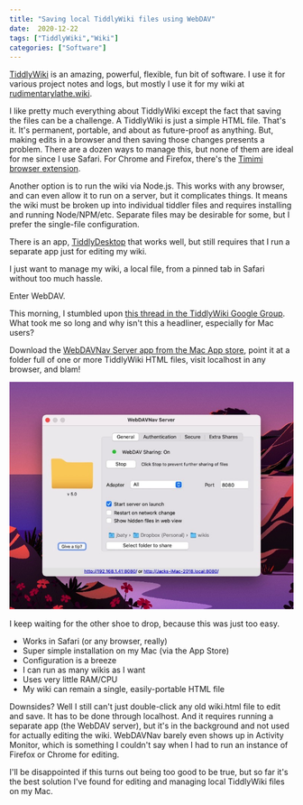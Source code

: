 ```yaml
---
title: "Saving local TiddlyWiki files using WebDAV"
date:  2020-12-22
tags: ["TiddlyWiki","Wiki"]
categories: ["Software"]
---
```


[TiddlyWiki](https://tiddlywiki.com) is an amazing, powerful, flexible, fun bit of software. I use it for various project notes and logs, but mostly I use it for my wiki at [rudimentarylathe.wiki](https://rudimentarylathe.wiki).

I like pretty much everything about TiddlyWiki except the fact that saving the files can be a challenge. A TiddlyWiki is just a simple HTML file. That's it. It's permanent, portable, and about as future-proof as anything. But, making edits in a browser and then saving those changes presents a problem. There are a dozen ways to manage this, but none of them are ideal for me since I use Safari. For Chrome and Firefox, there's the [Timimi browser extension](https://github.com/ibnishak/Timimi). 

Another option is to run the wiki via Node.js. This works with any browser, and can even allow it to run on a server, but it complicates things. It means the wiki must be broken up into individual tiddler files and requires installing and running Node/NPM/etc. Separate files may be desirable for some, but I prefer the single-file configuration.

There is an app, [TiddlyDesktop](https://github.com/Jermolene/TiddlyDesktop) that works well, but still requires that I run a separate app just for editing my wiki.

I just want to manage my wiki, a local file, from a pinned tab in Safari without too much hassle.

Enter WebDAV.

This morning, I stumbled upon [this thread in the TiddlyWiki Google Group](https://groups.google.com/u/1/g/tiddlywiki/c/I_mc1Jycfhc/m/prR0QAppAwAJ). What took me so long and why isn't this a headliner, especially for Mac users?

Download the [WebDAVNav Server app from the Mac App store](https://apps.apple.com/us/app/webdavnav-server/id747482894?mt=12), point it at a folder full of one or more TiddlyWiki HTML files, visit localhost in any browser, and blam!

![Screenshot](webdavnav.jpg)

I keep waiting for the other shoe to drop, because this was just too easy.

- Works in Safari (or any browser, really)
- Super simple installation on my Mac (via the App Store)
- Configuration is a breeze
- I can run as many wikis as I want
- Uses very little RAM/CPU
- My wiki can remain a single, easily-portable HTML file

Downsides? Well I still can't just double-click any old wiki.html file to edit and save. It has to be done through localhost. And it requires running a separate app (the WebDAV server), but it's in the background and not used for actually editing the wiki. WebDAVNav barely even shows up in Activity Monitor, which is something I couldn't say when I had to run an instance of Firefox or Chrome for editing.

I'll be disappointed if this turns out being too good to be true, but so far it's the best solution I've found for editing and managing local TiddlyWiki files on my Mac.

